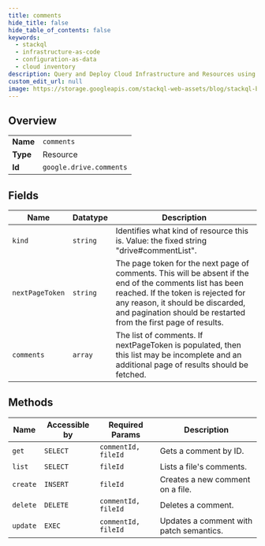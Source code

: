 ```yaml
---
title: comments
hide_title: false
hide_table_of_contents: false
keywords:
  - stackql
  - infrastructure-as-code
  - configuration-as-data
  - cloud inventory
description: Query and Deploy Cloud Infrastructure and Resources using SQL
custom_edit_url: null
image: https://storage.googleapis.com/stackql-web-assets/blog/stackql-blog-post-featured-image.png
---
```

  
    

## Overview
<table><tbody>
<tr><td><b>Name</b></td><td><code>comments</code></td></tr>
<tr><td><b>Type</b></td><td>Resource</td></tr>
<tr><td><b>Id</b></td><td><code>google.drive.comments</code></td></tr>
</tbody></table>

## Fields
| Name | Datatype | Description |
| ---- | -------- | ----------- |
| `kind` | `string` | Identifies what kind of resource this is. Value: the fixed string "drive#commentList". |
| `nextPageToken` | `string` | The page token for the next page of comments. This will be absent if the end of the comments list has been reached. If the token is rejected for any reason, it should be discarded, and pagination should be restarted from the first page of results. |
| `comments` | `array` | The list of comments. If nextPageToken is populated, then this list may be incomplete and an additional page of results should be fetched. |
## Methods
| Name | Accessible by | Required Params | Description |
| ---- | ------------- | --------------- | ----------- |
| `get` | `SELECT` | `commentId, fileId` | Gets a comment by ID. |
| `list` | `SELECT` | `fileId` | Lists a file's comments. |
| `create` | `INSERT` | `fileId` | Creates a new comment on a file. |
| `delete` | `DELETE` | `commentId, fileId` | Deletes a comment. |
| `update` | `EXEC` | `commentId, fileId` | Updates a comment with patch semantics. |
